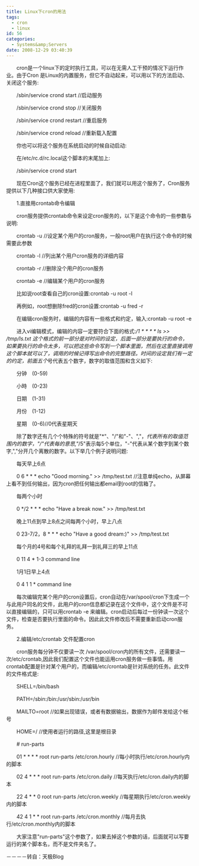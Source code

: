 ```yaml
---
title: Linux下cron的用法
tags:
  - cron
  - linux
id: 56
categories:
  - Systems&amp;Servers
date: 2008-12-29 03:40:39
---
```


　　cron是一个linux下的定时执行工具，可以在无需人工干预的情况下运行作业。由于Cron 是Linux的内置服务，但它不自动起来，可以用以下的方法启动、关闭这个服务:
<!--more-->

　　/sbin/service crond start //启动服务

　　/sbin/service crond stop //关闭服务

　　/sbin/service crond restart //重启服务

　　/sbin/service crond reload //重新载入配置

　　你也可以将这个服务在系统启动的时候自动启动:

　　在/etc/rc.d/rc.local这个脚本的末尾加上:

　　/sbin/service crond start

　　现在Cron这个服务已经在进程里面了，我们就可以用这个服务了，Cron服务提供以下几种接口供大家使用:

　　1.直接用crontab命令编辑

　　cron服务提供crontab命令来设定cron服务的，以下是这个命令的一些参数与说明:

　　crontab -u //设定某个用户的cron服务，一般root用户在执行这个命令的时候需要此参数

　　crontab -l //列出某个用户cron服务的详细内容

　　crontab -r //删除没个用户的cron服务

　　crontab -e //编辑某个用户的cron服务

　　比如说root查看自己的cron设置:crontab -u root -l

　　再例如，root想删除fred的cron设置:crontab -u fred -r

　　在编辑cron服务时，编辑的内容有一些格式和约定，输入:crontab -u root -e

　　进入vi编辑模式，编辑的内容一定要符合下面的格式:*/1 * * * * ls &gt;&gt; /tmp/ls.txt
这个格式的前一部分是对时间的设定，后面一部分是要执行的命令，如果要执行的命令太多，可以把这些命令写到一个脚本里面，然后在这里直接调用这个脚本就可以了，调用的时候记得写出命令的完整路径。时间的设定我们有一定的约定，前面五个*号代表五个数字，数字的取值范围和含义如下:

　　分钟　(0-59)

　　小時　(0-23)

　　日期　(1-31)

　　月份　(1-12)

　　星期　(0-6)//0代表星期天

　　除了数字还有几个个特殊的符号就是"*"、"/"和"-"、","，*代表所有的取值范围内的数字，"/"代表每的意思,"*/5"表示每5个单位，"-"代表从某个数字到某个数字,","分开几个离散的数字。以下举几个例子说明问题:

　　每天早上6点

　　0 6 * * * echo "Good morning." &gt;&gt; /tmp/test.txt //注意单纯echo，从屏幕上看不到任何输出，因为cron把任何输出都email到root的信箱了。

　　每两个小时

　　0 */2 * * * echo "Have a break now." &gt;&gt; /tmp/test.txt

　　晚上11点到早上8点之间每两个小时，早上八点

　　0 23-7/2，8 * * * echo "Have a good dream:)" &gt;&gt; /tmp/test.txt

　　每个月的4号和每个礼拜的礼拜一到礼拜三的早上11点

　　0 11 4 * 1-3 command line

　　1月1日早上4点

　　0 4 1 1 * command line

　　每次编辑完某个用户的cron设置后，cron自动在/var/spool/cron下生成一个与此用户同名的文件，此用户的cron信息都记录在这个文件中，这个文件是不可以直接编辑的，只可以用crontab -e 来编辑。cron启动后每过一份钟读一次这个文件，检查是否要执行里面的命令。因此此文件修改后不需要重新启动cron服务。

　　2.编辑/etc/crontab 文件配置cron

　　cron服务每分钟不仅要读一次 /var/spool/cron内的所有文件，还需要读一次/etc/crontab,因此我们配置这个文件也能运用cron服务做一些事情。用 crontab配置是针对某个用户的，而编辑/etc/crontab是针对系统的任务。此文件的文件格式是:

　　SHELL=/bin/bash

　　PATH=/sbin:/bin:/usr/sbin:/usr/bin

　　MAILTO=root //如果出现错误，或者有数据输出，数据作为邮件发给这个帐号

　　HOME=/ //使用者运行的路径,这里是根目录

　　# run-parts

　　01 * * * * root run-parts /etc/cron.hourly //每小时执行/etc/cron.hourly内的脚本

　　02 4 * * * root run-parts /etc/cron.daily //每天执行/etc/cron.daily内的脚本

　　22 4 * * 0 root run-parts /etc/cron.weekly //每星期执行/etc/cron.weekly内的脚本

　　42 4 1 * * root run-parts /etc/cron.monthly //每月去执行/etc/cron.monthly内的脚本

　　大家注意"run-parts"这个参数了，如果去掉这个参数的话，后面就可以写要运行的某个脚本名，而不是文件夹名了。

－－－－转自：天极Blog